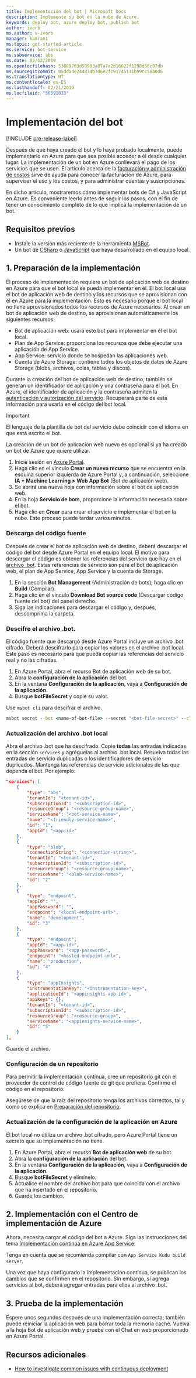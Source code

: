 ```yaml
---
title: Implementación del bot | Microsoft Docs
description: Implemente su bot en la nube de Azure.
keywords: deploy bot, azure deploy bot, publish bot
author: ivorb
ms.author: v-ivorb
manager: kamrani
ms.topic: get-started-article
ms.service: bot-service
ms.subservice: abs
ms.date: 02/13/2019
ms.openlocfilehash: 53889703d58983a87a7a2d16622f1298d56c87db
ms.sourcegitcommit: 05ddade244874b7d6e2fc91745131b99cc58b0d6
ms.translationtype: HT
ms.contentlocale: es-ES
ms.lasthandoff: 02/21/2019
ms.locfileid: "56591033"
---
```

# <a name="deploy-your-bot"></a>Implementación del bot

[!INCLUDE [pre-release-label](./includes/pre-release-label.md)]

Después de que haya creado el bot y lo haya probado localmente, puede implementarlo en Azure para que sea posible acceder a él desde cualquier lugar. La implementación de un bot en Azure conllevará el pago de los servicios que se usen. El artículo acerca de la [facturación y administración de costos](https://docs.microsoft.com/en-us/azure/billing/) sirve de ayuda para conocer la facturación de Azure, para supervisar el uso y los costos, y para administrar cuentas y suscripciones.

En dicho artículo, mostraremos cómo implementar bots de C# y JavaScript en Azure. Es conveniente leerlo antes de seguir los pasos, con el fin de tener un conocimiento completo de lo que implica la implementación de un bot.

## <a name="prerequisites"></a>Requisitos previos

- Instale la versión más reciente de la herramienta [MSBot](https://github.com/Microsoft/botbuilder-tools/tree/master/packages/MSBot).
- Un bot de [CSharp](./dotnet/bot-builder-dotnet-sdk-quickstart.md) o [JavaScript](./javascript/bot-builder-javascript-quickstart.md) que haya desarrollado en el equipo local.

## <a name="1-prepare-for-deployment"></a>1. Preparación de la implementación
El proceso de implementación requiere un bot de aplicación web de destino en Azure para que el bot local se pueda implementar en él. El bot local usa el bot de aplicación web de destino y los recursos que se aprovisionan con él en Azure para la implementación. Esto es necesario porque el bot local no tiene aprovisionados todos los recursos de Azure necesarios. Al crear un bot de aplicación web de destino, se aprovisionan automáticamente los siguientes recursos:
-   Bot de aplicación web: usará este bot para implementar en él el bot local.
-   Plan de App Service: proporciona los recursos que debe ejecutar una aplicación de App Service.
-   App Service: servicio donde se hospedan las aplicaciones web.
-   Cuenta de Azure Storage: contiene todos los objetos de datos de Azure Storage (blobs, archivos, colas, tablas y discos).

Durante la creación del bot de aplicación web de destino, también se generan un identificador de aplicación y una contraseña para el bot. En Azure, el identificador de aplicación y la contraseña admiten la [autenticación y autorización del servicio](https://docs.microsoft.com/azure/app-service/overview-authentication-authorization). Recuperará parte de esta información para usarla en el código del bot local. 

> [!IMPORTANT]
> El lenguaje de la plantilla de bot del servicio debe coincidir con el idioma en que está escrito el bot.

La creación de un bot de aplicación web nuevo es opcional si ya ha creado un bot de Azure que quiere utilizar.

1. Inicie sesión en [Azure Portal](https://portal.azure.com).
1. Haga clic en el vínculo **Crear un nuevo recurso** que se encuentra en la esquina superior izquierda de Azure Portal y, a continuación, seleccione **IA + Machine Learning > Web App Bot** (Bot de aplicación web).
1. Se abrirá una nueva hoja con información sobre el bot de aplicación web. 
1. En la hoja **Servicio de bots**, proporcione la información necesaria sobre el bot.
1. Haga clic en **Crear** para crear el servicio e implementar el bot en la nube. Este proceso puede tardar varios minutos.

### <a name="download-the-source-code"></a>Descarga del código fuente
Después de crear el bot de aplicación web de destino, deberá descargar el código del bot desde Azure Portal en el equipo local. El motivo para descargar el código es obtener las referencias del servicio que hay en el [archivo .bot](./v4sdk/bot-file-basics.md). Estas referencias de servicio son para el bot de aplicación web, el plan de App Service, App Service y la cuenta de Storage. 

1. En la sección **Bot Management** (Administración de bots), haga clic en **Build** (Compilar).
1. Haga clic en el vínculo **Download Bot source code** (Descargar código fuente del bot) del panel derecho.
1. Siga las indicaciones para descargar el código y, después, descomprima la carpeta.

### <a name="decrypt-the-bot-file"></a>Descifre el archivo .bot.

El código fuente que descargó desde Azure Portal incluye un archivo .bot cifrado. Deberá descifrarlo para copiar los valores en el archivo .bot local. Este paso es necesario para que pueda copiar las referencias del servicio real y no las cifradas.  

1. En Azure Portal, abra el recurso Bot de aplicación web de su bot.
1. Abra la **configuración de la aplicación** del bot.
1. En la ventana **Configuración de la aplicación**, vaya a **Configuración de la aplicación**.
1. Busque **botFileSecret** y copie su valor.

Use `msbot cli` para descifrar el archivo.

```cmd
msbot secret --bot <name-of-bot-file> --secret "<bot-file-secret>" --clear
```

### <a name="update-your-local-bot-file"></a>Actualización del archivo .bot local

Abra el archivo .bot que ha descifrado. Copie **todas** las entradas indicadas en la sección `services` y agréguelas al archivo .bot local. Resuelva todas las entradas de servicio duplicadas o los identificadores de servicio duplicados. Mantenga las referencias de servicio adicionales de las que dependa el bot. Por ejemplo: 

```json
"services": [
    {
        "type": "abs",
        "tenantId": "<tenant-id>",
        "subscriptionId": "<subscription-id>",
        "resourceGroup": "<resource-group-name>",
        "serviceName": "<bot-service-name>",
        "name": "<friendly-service-name>",
        "id": "1",
        "appId": "<app-id>"
    },
    {
        "type": "blob",
        "connectionString": "<connection-string>",
        "tenantId": "<tenant-id>",
        "subscriptionId": "<subscription-id>",
        "resourceGroup": "<resource-group-name>",
        "serviceName": "<blob-service-name>",
        "id": "2"
    },
    {
        "type": "endpoint",
        "appId": "",
        "appPassword": "",
        "endpoint": "<local-endpoint-url>",
        "name": "development",
        "id": "3"
    },
    {
        "type": "endpoint",
        "appId": "<app-id>",
        "appPassword": "<app-password>",
        "endpoint": "<hosted-endpoint-url>",
        "name": "production",
        "id": "4"
    },
    {
        "type": "appInsights",
        "instrumentationKey": "<instrumentation-key>",
        "applicationId": "<appinsights-app-id>",
        "apiKeys": {},
        "tenantId": "<tenant-id>",
        "subscriptionId": "<subscription-id>",
        "resourceGroup": "<resource-group>",
        "serviceName": "<appinsights-service-name>",
        "id": "5"
    }
],
```

Guarde el archivo.

### <a name="setup-a-repository"></a>Configuración de un repositorio

Para permitir la implementación continua, cree un repositorio git con el proveedor de control de código fuente de git que prefiera. Confirme el código en el repositorio. 

Asegúrese de que la raíz del repositorio tenga los archivos correctos, tal y como se explica en [Preparación del repositorio](https://docs.microsoft.com/azure/app-service/deploy-continuous-deployment#prepare-your-repository).

### <a name="update-app-settings-in-azure"></a>Actualización de la configuración de la aplicación en Azure
El bot local no utiliza un archivo .bot cifrado, pero Azure Portal tiene un secreto que su implementación no tiene. 
1. En Azure Portal, abra el recurso **Bot de aplicación web** de su bot.
1. Abra la **configuración de la aplicación** del bot.
1. En la ventana **Configuración de la aplicación**, vaya a **Configuración de la aplicación**.
1. Busque **botFileSecret** y elimínelo.
1. Actualice el nombre del archivo bot para que coincida con el archivo que ha insertado en el repositorio.
1. Guarde los cambios.

## <a name="2-deploy-using-azure-deployment-center"></a>2. Implementación con el Centro de implementación de Azure

Ahora, necesita cargar el código del bot a Azure. Siga las instrucciones del tema [Implementación continua en Azure App Service](https://docs.microsoft.com/azure/app-service/deploy-continuous-deployment).

Tenga en cuenta que se recomienda compilar con `App Service Kudu build server`.

Una vez que haya configurado la implementación continua, se publican los cambios que se confirmen en el repositorio. Sin embargo, si agrega servicios al bot, deberá agregar entradas para ellos al archivo .bot.

## <a name="3-test-your-deployment"></a>3. Prueba de la implementación

Espere unos segundos después de una implementación correcta; también puede reiniciar la aplicación web para borrar toda la memoria caché. Vuelva a la hoja Bot de aplicación web y pruebe con el Chat en web proporcionado en Azure Portal.

## <a name="additional-resources"></a>Recursos adicionales

- [How to investigate common issues with continuous deployment](https://github.com/projectkudu/kudu/wiki/Investigating-continuous-deployment)

<!--

## Prerequisites

[!INCLUDE [prerequisite snippet](~/includes/deploy/snippet-prerequisite.md)]


## Deploy JavaScript and C# bots using az cli

You've already created and tested a bot locally, and now you want to deploy it to Azure. These steps assume that you have created the required Azure resources.

[!INCLUDE [az login snippet](~/includes/deploy/snippet-az-login.md)]

### Create a Web App Bot

If you don't already have a resource group to which to publish your bot, create one:

[!INCLUDE [az create group snippet](~/includes/deploy/snippet-az-create-group.md)]

[!INCLUDE [az create web app snippet](~/includes/deploy/snippet-create-web-app.md)]

Before proceeding, read the instructions that apply to you based on the type of email account you use to log in to Azure.

#### MSA email account

If you are using an [MSA](https://en.wikipedia.org/wiki/Microsoft_account) email account, you will need to create the app ID and app password on the Application Registration Portal to use with `az bot create` command.

[!INCLUDE [create bot msa snippet](~/includes/deploy/snippet-create-bot-msa.md)]

#### Business or school account

[!INCLUDE [create bot snippet](~/includes/deploy/snippet-create-bot.md)]

### Download the bot from Azure

Next, download the bot you just created. 
[!INCLUDE [download bot snippet](~/includes/deploy/snippet-download-bot.md)]

### Decrypt the downloaded .bot file and use in your project

The sensitive information in the .bot file is encrypted.

[!INCLUDE [decrypt bot snippet](~/includes/deploy/snippet-decrypt-bot.md)]

### Update the .bot file

If your bot uses LUIS, QnA Maker, or Dispatch services, you will need to add references to them to your .bot file. Otherwise, you can skip this step.

1. Open your bot in the BotFramework Emulator, using the new .bot file. The bot does not need to be running locally.
1. In the **BOT EXPLORER** panel, expand the **SERVICES** section.
1. To add references to LUIS apps, click the plus-sign (+) to the right of **SERVICES**.
   1. Select **Add Language Understanding (LUIS)**.
   1. If it prompts you to log into your Azure account, do so.
   1. It presents a list of LUIS applications you have access to. Select the ones for your bot.
1. To add references to a QnA Maker knowledge base, click the plus-sign (+) to the right of **SERVICES**.
   1. Select **Add QnA Maker**.
   1. If it prompts you to log into your Azure account, do so.
   1. It presents a list of knowledge bases you have access to. Select the ones for your bot.
1. To add references to Dispatch models, click the plus-sign (+) to the right of **SERVICES**.
   1. Select **Add Dispatch**.
   1. If it prompts you to log into your Azure account, do so.
   1. It presents a list of Dispatch models you have access to. Select the ones for your bot.

### Test your bot locally

At this point, your bot should work the same way it did with the old .bot file. Make sure that it works as expected with the new .bot file.

### Publish your bot to Azure

[!INCLUDE [publish snippet](~/includes/deploy/snippet-publish.md)]


[!INCLUDE [clear encryption snippet](~/includes/deploy/snippet-clear-encryption.md)]

## Additional resources

[!INCLUDE [additional resources snippet](~/includes/deploy/snippet-additional-resources.md)]

## Next steps
> [!div class="nextstepaction"]
> [Set up continous deployment](bot-service-build-continuous-deployment.md)

-->
